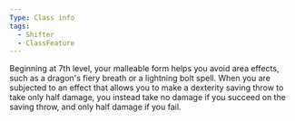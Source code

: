 ```yaml
---
Type: Class info
tags:
  - Shifter
  - ClassFeature
---
```

Beginning at 7th level, your malleable form helps you avoid area effects, such as a dragon's fiery breath or a lightning bolt spell. When you are subjected to an effect that allows you to make a dexterity saving throw to take only half damage, you instead take no damage if you succeed on the saving throw, and only half damage if you fail.